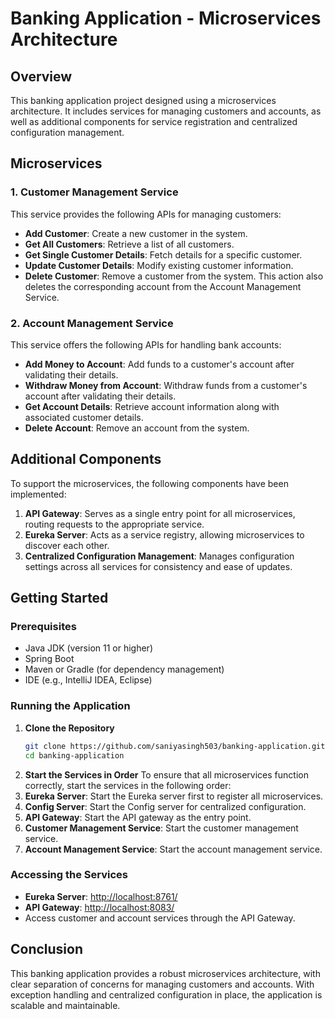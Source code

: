 # Banking Application - Microservices Architecture

## Overview
This banking application project designed using a microservices architecture. It includes services for managing customers and accounts, as well as additional components for service registration and centralized configuration management.

## Microservices

### 1. Customer Management Service
This service provides the following APIs for managing customers:
- **Add Customer**: Create a new customer in the system.
- **Get All Customers**: Retrieve a list of all customers.
- **Get Single Customer Details**: Fetch details for a specific customer.
- **Update Customer Details**: Modify existing customer information.
- **Delete Customer**: Remove a customer from the system. This action also deletes the corresponding account from the Account Management Service.

### 2. Account Management Service
This service offers the following APIs for handling bank accounts:
- **Add Money to Account**: Add funds to a customer's account after validating their details.
- **Withdraw Money from Account**: Withdraw funds from a customer's account after validating their details.
- **Get Account Details**: Retrieve account information along with associated customer details.
- **Delete Account**: Remove an account from the system.

## Additional Components
To support the microservices, the following components have been implemented:

1. **API Gateway**: Serves as a single entry point for all microservices, routing requests to the appropriate service.
2. **Eureka Server**: Acts as a service registry, allowing microservices to discover each other.
3. **Centralized Configuration Management**: Manages configuration settings across all services for consistency and ease of updates.

## Getting Started

### Prerequisites
- Java JDK (version 11 or higher)
- Spring Boot
- Maven or Gradle (for dependency management)
- IDE (e.g., IntelliJ IDEA, Eclipse)

### Running the Application
1. **Clone the Repository**
   ```bash
   git clone https://github.com/saniyasingh503/banking-application.git
   cd banking-application

2. **Start the Services in Order**
To ensure that all microservices function correctly, start the services in the following order:
1. **Eureka Server**: Start the Eureka server first to register all microservices.
2. **Config Server**: Start the Config server for centralized configuration.
3. **API Gateway**: Start the API gateway as the entry point.
4. **Customer Management Service**: Start the customer management service.
5. **Account Management Service**: Start the account management service.

### Accessing the Services
- **Eureka Server**: [http://localhost:8761/](http://localhost:8761/)
- **API Gateway**: [http://localhost:8083/](http://localhost:8083/)
- Access customer and account services through the API Gateway.

## Conclusion
This banking application provides a robust microservices architecture, with clear separation of concerns for managing customers and accounts. With exception handling and centralized configuration in place, the application is scalable and maintainable.
